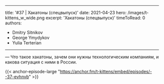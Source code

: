 
---
title: '#37 | Хакатоны (спецвыпуск)'
date: 2021-04-23
hero: /images/t-kittens_w_wide.png
excerpt: 'Хакатоны (спецвыпуск)'
timeToRead: 0
authors:
  - Dmitry Sitnikov
  - George Ymydykov
  - Yulia Terterian
---

— Что такое хакатоны, зачем они нужны технологическим компаниям, и какова ситуация с ними в России.

{{< anchor-episode-large "https://anchor.fm/t-kittens/embed/episodes/--37-evhnvb" >}}
